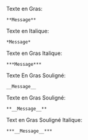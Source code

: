 Texte en Gras:

```
**Message**
```

Texte en Italique:

```
*Message*
```

Texte en Gras Italique:

```
***Message***
```

Texte En Gras Souligné:

```
__Message__
```

Texte en Gras Souligné:

```
**__Message__**
```

Text en Gras Souligné Italique:

```
***__Message__***
```

